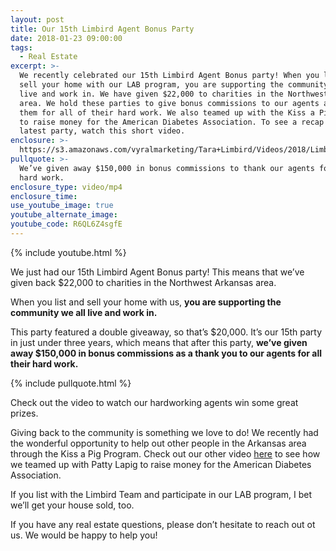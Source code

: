 ```yaml
---
layout: post
title: Our 15th Limbird Agent Bonus Party
date: 2018-01-23 09:00:00
tags:
  - Real Estate
excerpt: >-
  We recently celebrated our 15th Limbird Agent Bonus party! When you list and
  sell your home with our LAB program, you are supporting the community we all
  live and work in. We have given $22,000 to charities in the Northwest Arkansas
  area. We hold these parties to give bonus commissions to our agents and thank
  them for all of their hard work. We also teamed up with the Kiss a Pig Program
  to raise money for the American Diabetes Association. To see a recap of our
  latest party, watch this short video.
enclosure: >-
  https://s3.amazonaws.com/vyralmarketing/Tara+Limbird/Videos/2018/Limbird+Real+Estate+Group-+Our+15th+LAB+Party.mp4
pullquote: >-
  We’ve given away $150,000 in bonus commissions to thank our agents for their
  hard work.
enclosure_type: video/mp4
enclosure_time:
use_youtube_image: true
youtube_alternate_image:
youtube_code: R6QL6Z4sgfE
---
```



{% include youtube.html %}

We just had our 15th Limbird Agent Bonus party! This means that we’ve given back $22,000 to charities in the Northwest Arkansas area.

When you list and sell your home with us, **you are supporting the community we all live and work in.**

This party featured a double giveaway, so that’s $20,000. It’s our 15th party in just under three years, which means that after this party, **we’ve given away $150,000 in bonus commissions as a thank you to our agents for all their hard work.**

{% include pullquote.html %}

Check out the video to watch our hardworking agents win some great prizes.

Giving back to the community is something we love to do! We recently had the wonderful opportunity to help out other people in the Arkansas area through the Kiss a Pig Program. Check out our other video [here](https://youtu.be/BOS6oW8N1TA) to see how we teamed up with Patty Lapig to raise money for the American Diabetes Association.&nbsp;

If you list with the Limbird Team and participate in our LAB program, I bet we’ll get your house sold, too.

If you have any real estate questions, please don’t hesitate to reach out ot us. We would be happy to help you!